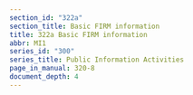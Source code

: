 ```yaml
---
section_id: "322a"
section_title: Basic FIRM information
title: 322a Basic FIRM information
abbr: MI1
series_id: "300"
series_title: Public Information Activities
page_in_manual: 320-8
document_depth: 4
---
```


